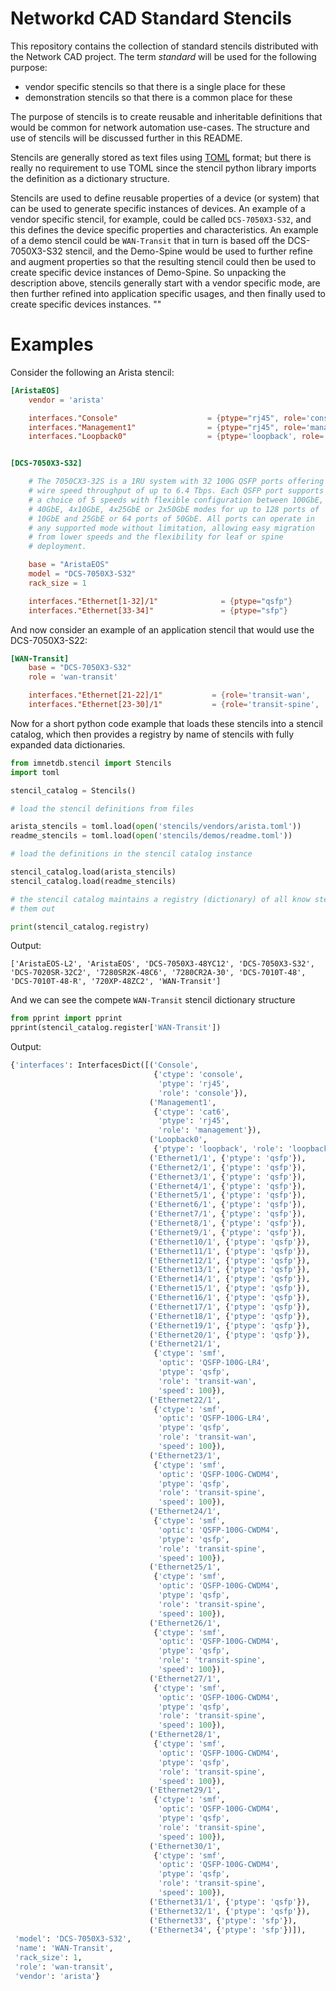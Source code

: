 # Networkd CAD Standard Stencils

This repository contains the collection of standard stencils distributed with
the Network CAD project.  The term *standard* will be used for the following purpose:

   - vendor specific stencils so that there is a single place for these
   - demonstration stencils so that there is a common place for these

The purpose of stencils is to create reusable and inheritable definitions that would be
common for network automation use-cases.  The structure and use of stencils will be discussed
further in this README.

Stencils are generally stored as text files using
[TOML](https://github.com/toml-lang/toml) format; but there is really no
requirement to use TOML since the stencil python library imports the definition
as a dictionary structure.

Stencils are used to define reusable properties of a device (or system) that
can be used to generate specific instances of devices.  An example of a vendor
specific stencil, for example, could be called `DCS-7050X3-S32`, and this
defines the device specific properties and characteristics.  An example of a
demo stencil could be `WAN-Transit` that in turn is based off the
DCS-7050X3-S32 stencil, and the Demo-Spine would be used to further refine and
augment properties so that the resulting stencil could then be used to create
specific device instances of Demo-Spine.  So unpacking the description above,
stencils generally start with a vendor specific mode, are then further refined
into application specific usages, and then finally used to create specific
devices instances.
""   

# Examples

Consider the following an Arista stencil:

````toml
[AristaEOS]
    vendor = 'arista'

    interfaces."Console"                    = {ptype="rj45", role='console',    ctype='console'}
    interfaces."Management1"                = {ptype="rj45", role='management', ctype='cat6'}
    interfaces."Loopback0"                  = {ptype='loopback', role='loopback'}


[DCS-7050X3-S32]

    # The 7050CX3-32S is a 1RU system with 32 100G QSFP ports offering
    # wire speed throughput of up to 6.4 Tbps. Each QSFP port supports
    # a choice of 5 speeds with flexible configuration between 100GbE,
    # 40GbE, 4x10GbE, 4x25GbE or 2x50GbE modes for up to 128 ports of
    # 10GbE and 25GbE or 64 ports of 50GbE. All ports can operate in
    # any supported mode without limitation, allowing easy migration
    # from lower speeds and the flexibility for leaf or spine
    # deployment.

    base = "AristaEOS"
    model = "DCS-7050X3-S32"
    rack_size = 1

    interfaces."Ethernet[1-32]/1"              = {ptype="qsfp"}
    interfaces."Ethernet[33-34]"               = {ptype="sfp"}
````   

And now consider an example of an application stencil that would use the DCS-7050X3-S22:

````toml
[WAN-Transit]
    base = "DCS-7050X3-S32"
    role = 'wan-transit'

    interfaces."Ethernet[21-22]/1"           = {role='transit-wan',     speed=100, optic='QSFP-100G-LR4',     ctype='smf'}
    interfaces."Ethernet[23-30]/1"           = {role='transit-spine',   speed=100, optic='QSFP-100G-CWDM4',   ctype='smf'}
````

Now for a short python code example that loads these stencils into a stencil catalog, which then provides
a registry by name of stencils with fully expanded data dictionaries.

````python
from imnetdb.stencil import Stencils
import toml

stencil_catalog = Stencils()

# load the stencil definitions from files

arista_stencils = toml.load(open('stencils/vendors/arista.toml'))
readme_stencils = toml.load(open('stencils/demos/readme.toml'))

# load the definitions in the stencil catalog instance

stencil_catalog.load(arista_stencils)
stencil_catalog.load(readme_stencils)

# the stencil catalog maintains a registry (dictionary) of all know stencils, we can list
# them out

print(stencil_catalog.registry)
````

Output:
````shell script
['AristaEOS-L2', 'AristaEOS', 'DCS-7050X3-48YC12', 'DCS-7050X3-S32', 'DCS-7020SR-32C2', '7280SR2K-48C6', '7280CR2A-30', 'DCS-7010T-48', 'DCS-7010T-48-R', '720XP-48ZC2', 'WAN-Transit']
````

And we can see the compete `WAN-Transit` stencil dictionary structure

````python
from pprint import pprint
pprint(stencil_catalog.register['WAN-Transit'])
````

Output:
```python
{'interfaces': InterfacesDict([('Console',
                                {'ctype': 'console',
                                 'ptype': 'rj45',
                                 'role': 'console'}),
                               ('Management1',
                                {'ctype': 'cat6',
                                 'ptype': 'rj45',
                                 'role': 'management'}),
                               ('Loopback0',
                                {'ptype': 'loopback', 'role': 'loopback'}),
                               ('Ethernet1/1', {'ptype': 'qsfp'}),
                               ('Ethernet2/1', {'ptype': 'qsfp'}),
                               ('Ethernet3/1', {'ptype': 'qsfp'}),
                               ('Ethernet4/1', {'ptype': 'qsfp'}),
                               ('Ethernet5/1', {'ptype': 'qsfp'}),
                               ('Ethernet6/1', {'ptype': 'qsfp'}),
                               ('Ethernet7/1', {'ptype': 'qsfp'}),
                               ('Ethernet8/1', {'ptype': 'qsfp'}),
                               ('Ethernet9/1', {'ptype': 'qsfp'}),
                               ('Ethernet10/1', {'ptype': 'qsfp'}),
                               ('Ethernet11/1', {'ptype': 'qsfp'}),
                               ('Ethernet12/1', {'ptype': 'qsfp'}),
                               ('Ethernet13/1', {'ptype': 'qsfp'}),
                               ('Ethernet14/1', {'ptype': 'qsfp'}),
                               ('Ethernet15/1', {'ptype': 'qsfp'}),
                               ('Ethernet16/1', {'ptype': 'qsfp'}),
                               ('Ethernet17/1', {'ptype': 'qsfp'}),
                               ('Ethernet18/1', {'ptype': 'qsfp'}),
                               ('Ethernet19/1', {'ptype': 'qsfp'}),
                               ('Ethernet20/1', {'ptype': 'qsfp'}),
                               ('Ethernet21/1',
                                {'ctype': 'smf',
                                 'optic': 'QSFP-100G-LR4',
                                 'ptype': 'qsfp',
                                 'role': 'transit-wan',
                                 'speed': 100}),
                               ('Ethernet22/1',
                                {'ctype': 'smf',
                                 'optic': 'QSFP-100G-LR4',
                                 'ptype': 'qsfp',
                                 'role': 'transit-wan',
                                 'speed': 100}),
                               ('Ethernet23/1',
                                {'ctype': 'smf',
                                 'optic': 'QSFP-100G-CWDM4',
                                 'ptype': 'qsfp',
                                 'role': 'transit-spine',
                                 'speed': 100}),
                               ('Ethernet24/1',
                                {'ctype': 'smf',
                                 'optic': 'QSFP-100G-CWDM4',
                                 'ptype': 'qsfp',
                                 'role': 'transit-spine',
                                 'speed': 100}),
                               ('Ethernet25/1',
                                {'ctype': 'smf',
                                 'optic': 'QSFP-100G-CWDM4',
                                 'ptype': 'qsfp',
                                 'role': 'transit-spine',
                                 'speed': 100}),
                               ('Ethernet26/1',
                                {'ctype': 'smf',
                                 'optic': 'QSFP-100G-CWDM4',
                                 'ptype': 'qsfp',
                                 'role': 'transit-spine',
                                 'speed': 100}),
                               ('Ethernet27/1',
                                {'ctype': 'smf',
                                 'optic': 'QSFP-100G-CWDM4',
                                 'ptype': 'qsfp',
                                 'role': 'transit-spine',
                                 'speed': 100}),
                               ('Ethernet28/1',
                                {'ctype': 'smf',
                                 'optic': 'QSFP-100G-CWDM4',
                                 'ptype': 'qsfp',
                                 'role': 'transit-spine',
                                 'speed': 100}),
                               ('Ethernet29/1',
                                {'ctype': 'smf',
                                 'optic': 'QSFP-100G-CWDM4',
                                 'ptype': 'qsfp',
                                 'role': 'transit-spine',
                                 'speed': 100}),
                               ('Ethernet30/1',
                                {'ctype': 'smf',
                                 'optic': 'QSFP-100G-CWDM4',
                                 'ptype': 'qsfp',
                                 'role': 'transit-spine',
                                 'speed': 100}),
                               ('Ethernet31/1', {'ptype': 'qsfp'}),
                               ('Ethernet32/1', {'ptype': 'qsfp'}),
                               ('Ethernet33', {'ptype': 'sfp'}),
                               ('Ethernet34', {'ptype': 'sfp'})]),
 'model': 'DCS-7050X3-S32',
 'name': 'WAN-Transit',
 'rack_size': 1,
 'role': 'wan-transit',
 'vendor': 'arista'}
```
